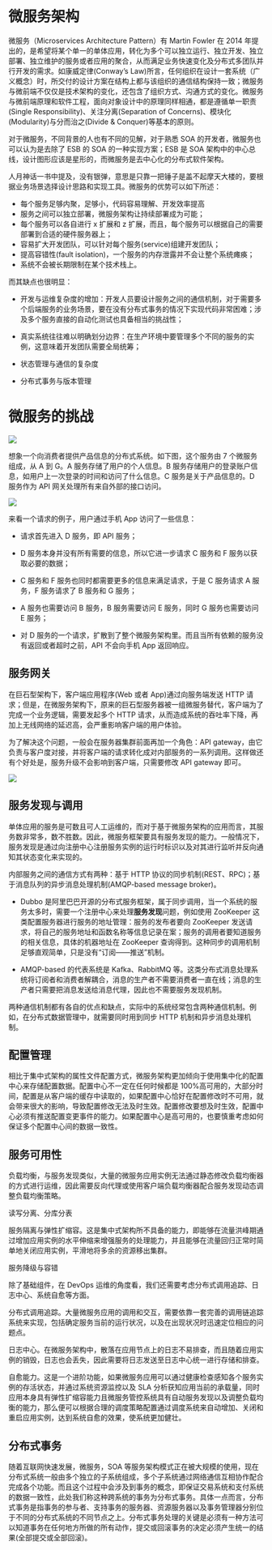 # 微服务架构

微服务（Microservices Architecture Pattern）有 Martin Fowler 在 2014 年提出的，是希望将某个单一的单体应用，转化为多个可以独立运行、独立开发、独立部署、独立维护的服务或者应用的聚合，从而满足业务快速变化及分布式多团队并行开发的需求。如康威定律(Conway’s Law)所言，任何组织在设计一套系统（广义概念）时，所交付的设计方案在结构上都与该组织的通信结构保持一致；微服务与微前端不仅仅是技术架构的变化，还包含了组织方式、沟通方式的变化。微服务与微前端原理和软件工程，面向对象设计中的原理同样相通，都是遵循单一职责(Single Responsibility)、关注分离(Separation of Concerns)、模块化(Modularity)与分而治之(Divide & Conquer)等基本的原则。

对于微服务，不同背景的人也有不同的见解，对于熟悉 SOA 的开发者，微服务也可以认为是去除了 ESB 的 SOA 的一种实现方案；ESB 是 SOA 架构中的中心总线，设计图形应该是星形的，而微服务是去中心化的分布式软件架构。

人月神话一书中提及，没有银弹，意思是只靠一把锤子是盖不起摩天大楼的，要根据业务场景选择设计思路和实现工具。微服务的优势可以如下所述：

- 每个服务足够内聚，足够小，代码容易理解、开发效率提高
- 服务之间可以独立部署，微服务架构让持续部署成为可能；
- 每个服务可以各自进行 x 扩展和 z 扩展，而且，每个服务可以根据自己的需要部署到合适的硬件服务器上；
- 容易扩大开发团队，可以针对每个服务(service)组建开发团队；
- 提高容错性(fault isolation)，一个服务的内存泄露并不会让整个系统瘫痪；
- 系统不会被长期限制在某个技术栈上。

而其缺点也很明显：

- 开发与运维复杂度的增加：开发人员要设计服务之间的通信机制，对于需要多个后端服务的业务场景，要在没有分布式事务的情况下实现代码非常困难；涉及多个服务直接的自动化测试也具备相当的挑战性；

- 真实系统往往难以明确划分边界：在生产环境中要管理多个不同的服务的实例，这意味着开发团队需要全局统筹；

- 状态管理与通信的复杂度

- 分布式事务与版本管理

# 微服务的挑战

![](https://confluence-connect.gliffy.net/embed/image/755ec27f-38e8-467e-ba1e-b2189848dc85.png)

想象一个向消费者提供产品信息的分布式系统。如下图，这个服务由 7 个微服务组成，从 A 到 G。A 服务存储了用户的个人信息。B 服务存储用户的登录账户信息，如用户上一次登录的时间和访问了什么信息。C 服务是关于产品信息的。D 服务作为 API 网关处理所有来自外部的接口访问。

![](https://i.postimg.cc/ZndWQ4nX/image.png)

来看一个请求的例子，用户通过手机 App 访问了一些信息：

- 请求首先进入 D 服务，即 API 服务；

- D 服务本身并没有所有需要的信息，所以它进一步请求 C 服务和 F 服务以获取必要的数据；

- C 服务和 F 服务也同时都需要更多的信息来满足请求，于是 C 服务请求 A 服务，F 服务请求了 B 服务和 G 服务；

- A 服务也需要访问 B 服务，B 服务需要访问 E 服务，同时 G 服务也需要访问 E 服务；

- 对 D 服务的一个请求，扩散到了整个微服务架构里。而且当所有依赖的服务没有返回或者超时之前，API 不会向手机 App 返回响应。

## 服务网关

在巨石型架构下，客户端应用程序(Web 或者 App)通过向服务端发送 HTTP 请求；但是，在微服务架构下，原来的巨石型服务器被一组微服务替代，客户端为了完成一个业务逻辑，需要发起多个 HTTP 请求，从而造成系统的吞吐率下降，再加上无线网络的延迟高，会严重影响客户端的用户体验。

为了解决这个问题，一般会在服务器集群前面再加一个角色：API gateway，由它负责与客户度对接，并将客户端的请求转化成对内部服务的一系列调用。这样做还有个好处是，服务升级不会影响到客户端，只需要修改 API gateway 即可。

![](http://mmbiz.qpic.cn/mmbiz/sXiaukvjR0RA4LTYdW8vIiaBFNyKAP0khnevaeY61h6sciaW9IRF6pPClhkGNiaQCOqRq6zzjSQ07MZVcmA7W1HiakA/640?wx_fmt=png&wxfrom=5&wx_lazy=1)

## 服务发现与调用

单体应用的服务是可数且可人工运维的，而对于基于微服务架构的应用而言，其服务数非常多，数不胜数。因此，微服务框架要具有服务发现的能力。一般情况下，服务发现是通过向注册中心注册服务实例的运行时标识以及对其进行监听并反向通知其状态变化来实现的。

内部服务之间的通信方式有两种：基于 HTTP 协议的同步机制(REST、RPC)；基于消息队列的异步消息处理机制(AMQP-based message broker)。

- Dubbo 是阿里巴巴开源的分布式服务框架，属于同步调用，当一个系统的服务太多时，需要一个注册中心来处理**服务发现**问题，例如使用 ZooKeeper 这类配置服务器进行服务的地址管理：服务的发布者要向 ZooKeeper 发送请求，将自己的服务地址和函数名称等信息记录在案；服务的调用者要知道服务的相关信息，具体的机器地址在 ZooKeeper 查询得到。这种同步的调用机制足够直观简单，只是没有“订阅——推送”机制。

- AMQP-based 的代表系统是 Kafka、RabbitMQ 等。这类分布式消息处理系统将订阅者和消费者解耦合，消息的生产者不需要消费者一直在线；消息的生产者只需要把消息发送给消息代理，因此也不需要服务发现机制。

两种通信机制都有各自的优点和缺点，实际中的系统经常包含两种通信机制。例如，在分布式数据管理中，就需要同时用到同步 HTTP 机制和异步消息处理机制。

## 配置管理

相比于集中式架构的属性文件配置方式，微服务架构更加倾向于使用集中化的配置中心来存储配置数据。配置中心不一定在任何时候都是 100%高可用的，大部分时间，配置是从客户端的缓存中读取的，如果配置中心恰好在配置修改时不可用，就会带来很大的影响，导致配置修改无法及时生效。配置修改要想及时生效，配置中心必须有推送配置变更事件的能力。如果配置中心是高可用的，也要慎重考虑如何保证多个配置中心间的数据一致性。

## 服务可用性

负载均衡，与服务发现类似，大量的微服务应用实例无法通过静态修改负载均衡器的方式进行运维，因此需要反向代理或使用客户端负载均衡器配合服务发现动态调整负载均衡策略。

读写分离、分库分表

服务隔离与弹性扩缩容。这是集中式架构所不具备的能力，即能够在流量洪峰期通过增加应用实例的水平伸缩来增强服务的处理能力，并且能够在流量回归正常时简单地关闭应用实例，平滑地将多余的资源移出集群。

服务降级与容错

除了基础组件，在 DevOps 运维的角度看，我们还需要考虑分布式调用追踪、日志中心、系统自愈等方面。

分布式调用追踪。大量微服务应用的调用和交互，需要依靠一套完善的调用链追踪系统来实现，包括确定服务当前的运行状况，以及在出现状况时迅速定位相应的问题点。

日志中心。在微服务架构中，散落在应用节点上的日志不易排查，而且随着应用实例的销毁，日志也会丢失，因此需要将日志发送至日志中心统一进行存储和排查。

自愈能力。这是一个进阶功能，如果微服务应用可以通过健康检查感知各个服务实例的存活状态，并通过系统资源监控以及 SLA 分析获知应用当前的承载量，同时应用本身具有弹性扩缩容能力且微服务管控系统具有自动服务发现以及调整负载均衡的能力，那么便可以根据合理的调度策略配置通过调度系统来自动增加、关闭和重启应用实例，达到系统自愈的效果，使系统更加健壮。

## 分布式事务

随着互联网快速发展，微服务，SOA 等服务架构模式正在被大规模的使用，现在分布式系统一般由多个独立的子系统组成，多个子系统通过网络通信互相协作配合完成各个功能。而且这个过程中会涉及到事务的概念，即保证交易系统和支付系统的数据一致性，此处我们称这种跨系统的事务为分布式事务。具体一点而言，分布式事务是指事务的参与者、支持事务的服务器、资源服务器以及事务管理器分别位于不同的分布式系统的不同节点之上。分布式事务处理的关键是必须有一种方法可以知道事务在任何地方所做的所有动作，提交或回滚事务的决定必须产生统一的结果(全部提交或全部回滚)。
